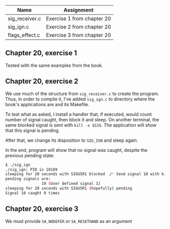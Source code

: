 | Name | Assignment |
| ---- | ---------- |
| sig_receiver.c  | Exercise 1 from chapter 20 |
| sig_ign.c  | Exercise 2 from chapter 20 |
| flags_effect.c  | Exercise 3 from chapter 20 |

## Chapter 20, exercise 1

Tested with the same examples from the book.

## Chapter 20, exercise 2

We use much of the structure from `sig_receiver.c` to create the program. Thus, in order to compile it, I've added `sig_ign.c` to directory where the book's applications are and its Makefile.

To test what as asked, I install a handler that, if executed, would count number of signal caught, then block it and sleep. On another terminal, the same blocked signal is sent with `kill -s $SIG`. The application will show that this signal is pending.

After that, we change its disposition to `SIG_IGN` and sleep again.

In the end, program will show that no signal was caught, despite the previous pending state:

```bash
$ ./sig_ign 
./sig_ign: PID is 10189
sleeping for 20 seconds with SIGUSR1 blocked  /* Send signal 10 with kill on another terminal */
pending signals are: 
                10 (User defined signal 1)
sleeping for 20 seconds with SIGUSR1 (hopefully) pending
Signal 10 caught 0 times
```

## Chapter 20, exercise 3

We must provide `SA_NODEFER` or `SA_RESETHAND` as an argument

